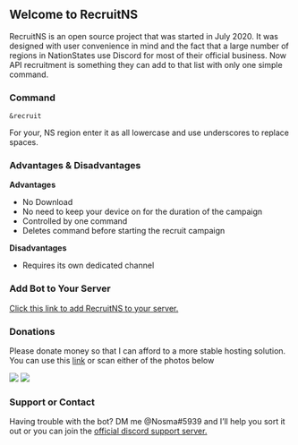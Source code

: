## Welcome to RecruitNS

RecruitNS is an open source project that was started in July 2020. It was designed with user convenience in mind and the fact that a large number of regions in NationStates use Discord for most of their official business. Now API recruitment is something they can add to that list with only one simple command.

### Command
```
&recruit 
```
For your, NS region enter it as all lowercase and use underscores to replace spaces.


### Advantages & Disadvantages
<b>Advantages</b>
- No Download
- No need to keep your device on for the duration of the campaign
- Controlled by one command
- Deletes command before starting the recruit campaign 

<b>Disadvantages</b>
- Requires its own dedicated channel
### Add Bot to Your Server
[Click this link to add RecruitNS to your server.](https://discord.com/api/oauth2/authorize?client_id=733985024692453396&permissions=11264&scope=bot)
### Donations
Please donate money so that I can afford to a more stable hosting solution. You can use this [link](https://cash.app/$Nosma1) or scan either of the photos below

<img src="7ae82e29cb827cea3fd7400189a85005d00ca2175f8776b11e218a9e68373bb4.png">
<img src="Capture+_2020-08-22-05-20-21.png">

### Support or Contact

Having trouble with the bot? DM me @Nosma#5939 and I’ll help you sort it out or you can join the [official discord support server.](https://discord.gg/46qpGSV)

